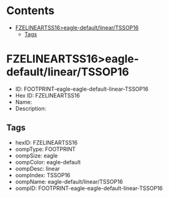 



Contents
========

* [FZELINEARTSS16>eagle-default/linear/TSSOP16](#fzelineartss16eagle-defaultlineartssop16)
	* [Tags](#tags)

# FZELINEARTSS16>eagle-default/linear/TSSOP16

- ID: FOOTPRINT-eagle-eagle-default-linear-TSSOP16
- Hex ID: FZELINEARTSS16
- Name: 
- Description: 

## Tags

- hexID: FZELINEARTSS16
- oompType: FOOTPRINT
- oompSize: eagle
- oompColor: eagle-default
- oompDesc: linear
- oompIndex: TSSOP16
- oompName: eagle-default/linear/TSSOP16
- oompID: FOOTPRINT-eagle-eagle-default-linear-TSSOP16
